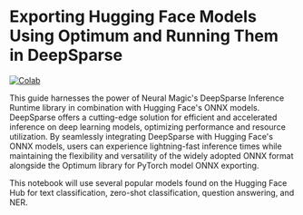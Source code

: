 # Exporting Hugging Face Models Using Optimum and Running Them in DeepSparse

[![Colab](https://colab.research.google.com/assets/colab-badge.svg)](https://colab.research.google.com/github/neuralmagic/notebooks/blob/main/notebooks/optimum-deepsparse/optimum-export-deepsparse.ipynb)

This guide harnesses the power of Neural Magic's DeepSparse Inference Runtime library in combination with Hugging Face's ONNX models. DeepSparse offers a cutting-edge solution for efficient and accelerated inference on deep learning models, optimizing performance and resource utilization. By seamlessly integrating DeepSparse with Hugging Face's ONNX models, users can experience lightning-fast inference times while maintaining the flexibility and versatility of the widely adopted ONNX format alongside the Optimum library for PyTorch model ONNX exporting.

This notebook will use several popular models found on the Hugging Face Hub for text classification, zero-shot classification, question answering, and NER.

